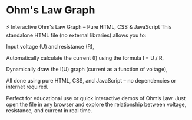 # Ohm's Law Graph
⚡ Interactive Ohm's Law Graph – Pure HTML, CSS & JavaScript
This standalone HTML file (no external libraries) allows you to:

Input voltage (U) and resistance (R),

Automatically calculate the current (I) using the formula I = U / R,

Dynamically draw the I(U) graph (current as a function of voltage),

All done using pure HTML, CSS, and JavaScript – no dependencies or internet required.

Perfect for educational use or quick interactive demos of Ohm’s Law. Just open the file in any browser and explore the relationship between voltage, resistance, and current in real time.
